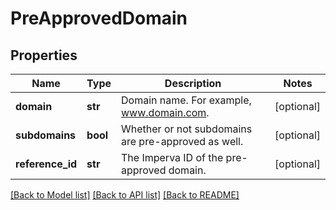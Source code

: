 # PreApprovedDomain

## Properties
Name | Type | Description | Notes
------------ | ------------- | ------------- | -------------
**domain** | **str** | Domain name. For example, www.domain.com. | [optional] 
**subdomains** | **bool** | Whether or not subdomains are pre-approved as well. | [optional] 
**reference_id** | **str** | The Imperva ID of the pre-approved domain. | [optional] 

[[Back to Model list]](../../SDK/csp-api/README.md#documentation-for-models) [[Back to API list]](../../SDK/csp-api/README.md#documentation-for-api-endpoints) [[Back to README]](../../SDK/csp-api/README.md)

